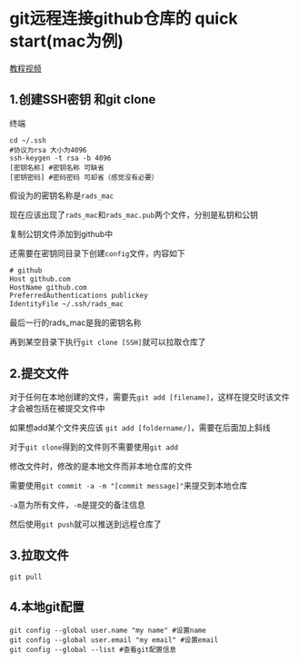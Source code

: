 # git远程连接github仓库的 quick start(mac为例)

[教程视频](https://www.bilibili.com/video/BV1HM411377j?vd_source=8924ad59b4f62224f165e16aa3d04f00&spm_id_from=333.788.videopod.sections&p=11)

## 1.创建SSH密钥 和git clone

终端

```shell
cd ~/.ssh
#协议为rsa 大小为4096
ssh-keygen -t rsa -b 4096
[密钥名称] #密钥名称 可缺省
[密钥密码] #密码密码 可却省（感觉没有必要）
```

假设为的密钥名称是`rads_mac`

现在应该出现了`rads_mac`和`rads_mac.pub`两个文件，分别是私钥和公钥

复制公钥文件添加到github中

还需要在密钥同目录下创建`config`文件，内容如下

```txt
# github
Host github.com
HostName github.com
PreferredAuthentications publickey
IdentityFile ~/.ssh/rads_mac
```

最后一行的rads_mac是我的密钥名称

再到某空目录下执行`git clone [SSH]`就可以拉取仓库了

## 2.提交文件

对于任何在本地创建的文件，需要先`git add [filename]`，这样在提交时该文件才会被包括在被提交文件中

如果想add某个文件夹应该 `git add [foldername/]`，需要在后面加上斜线

对于`git clone`得到的文件则不需要使用`git add`

修改文件时，修改的是本地文件而非本地仓库的文件

需要使用`git commit -a -m "[commit message]"`来提交到本地仓库

`-a`意为所有文件，`-m`是提交的备注信息

然后使用`git push`就可以推送到远程仓库了

## 3.拉取文件

`git pull`

## 4.本地git配置

```shell
git config --global user.name "my name" #设置name
git config --global user.email "my email" #设置email
git config --global --list #查看git配置信息
```

